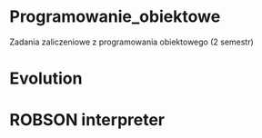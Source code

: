 # Programowanie_obiektowe
Zadania zaliczeniowe z programowania obiektowego (2 semestr)

# Evolution

# ROBSON interpreter
